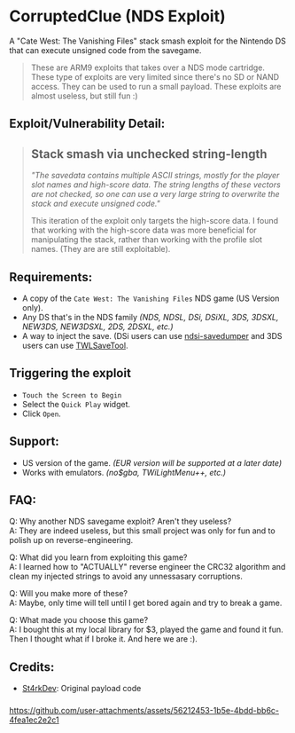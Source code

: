 # CorruptedClue (NDS Exploit)
A "Cate West: The Vanishing Files" stack smash exploit for the Nintendo DS that can execute unsigned code from the savegame.

> These are ARM9 exploits that takes over a NDS mode cartridge. These type of exploits are very limited since there's no SD or NAND access. They can be used to run a small payload. These exploits are almost useless, but still fun :)

## Exploit/Vulnerability Detail:
> ## Stack smash via unchecked string-length<br>
> *"The savedata contains multiple ASCII strings, mostly for the player slot names and high-score data. The string lengths of these vectors are not checked, so one can use a very large string to overwrite the stack and execute unsigned code."*
>
> This iteration of the exploit only targets the high-score data. I found that working with the high-score data was more beneficial for manipulating the stack, rather than working with the profile slot names.
>(They are are still exploitable).
###
## Requirements:
* A copy of the `Cate West: The Vanishing Files` NDS game (US Version only).
* Any DS that's in the NDS family *(NDS, NDSL, DSi, DSiXL, 3DS, 3DSXL, NEW3DS, NEW3DSXL, 2DS, 2DSXL, etc.)*
* A way to inject the save. (DSi users can use [ndsi-savedumper](https://github.com/edo9300/ndsi-savedumper) and 3DS users can use [TWLSaveTool](https://github.com/TuxSH/TWLSaveTool/releases).
###
## Triggering the exploit
* `Touch the Screen to Begin`
* Select the `Quick Play` widget.
* Click `Open`.
###
## Support:
* US version of the game. *(EUR version will be supported at a later date)*
* Works with emulators. *(no$gba, TWiLightMenu++, etc.)*
###
## FAQ:
Q: Why another NDS savegame exploit? Aren't they useless?<br>
A: They are indeed useless, but this small project was only for fun and to polish up on reverse-engineering.

Q: What did you learn from exploiting this game?<br>
A: I learned how to "ACTUALLY" reverse engineer the CRC32 algorithm and clean my injected strings to avoid any unnessasary corruptions.

Q: Will you make more of these?<br>
A: Maybe, only time will tell until I get bored again and try to break a game.

Q: What made you choose this game?<br>
A: I bought this at my local library for $3, played the game and found it fun. Then I thought what if I broke it. And here we are :).
###
## Credits:
* [St4rkDev](https://twitter.com/St4rkDev): Original payload code
###


https://github.com/user-attachments/assets/56212453-1b5e-4bdd-bb6c-4fea1ec2e2c1

